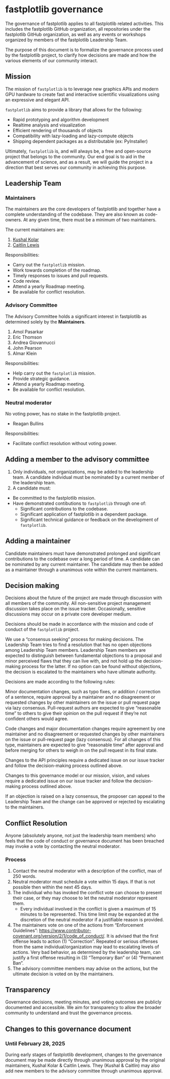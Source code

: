 # fastplotlib governance

The governance of fastplotlib applies to all fastplotlib related activities. This includes the fastplotlib GitHub organization, all repositories under the fastplotlib GitHub organization, as well as any events or workshops organized by members of the fastplotlib Leadership Team.

The purpose of this document is to formalize the governance process used by the fastplotlib project, to clarify how decisions are made and how the various elements of our community interact.

## Mission

The mission of `fastplotlib` is to leverage new graphics APIs and modern GPU hardware to create fast and interactive scientific visualizations using an expressive and elegant API.

`fastplotlib` aims to provide a library that allows for the following:
- Rapid prototyping and algorithm development
- Realtime analysis and visualization 
- Efficient rendering of thousands of objects 
- Compatibility with lazy-loading and lazy-compute objects
- Shipping dependent packages as a distributable (ex: PyInstaller)

Ultimately, `fastplotlib` is, and will always be, a free and open-source project that belongs to the community. Our end goal is to aid in the advancement of science, and as a result, we will guide the project in a direction that best serves our community in achieving this purpose.  

## Leadership Team

### Maintainers

The maintainers are the core developers of fastplotlib and together have a complete understanding of the codebase. They are also known as code-owners. At any given time, there must be a minimum of two maintainers.

The current maintainers are:

1. [Kushal Kolar](https://github.com/kushalkolar)
1. [Caitlin Lewis](https://github.com/clewis7)

Responsibilities:

* Carry out the `fastplotlib` mission.
* Work towards completion of the roadmap.
* Timely responses to issues and pull requests.
* Code review.
* Attend a yearly Roadmap meeting.
* Be available for conflict resolution.

### Advisory Committee 

The Advisory Committee holds a significant interest in fastplotlib as determined solely by the **Maintainers**.

1. Amol Pasarkar
1. Eric Thomson
1. Andrea Giovannucci
1. John Pearson
1. Almar Klein

Responsibilities:

* Help carry out the `fastplotlib` mission.
* Provide strategic guidance.
* Attend a yearly Roadmap meeting.
* Be available for conflict resolution.

### Neutral moderator

No voting power, has no stake in the fastplotlib project.

* Reagan Bullins

Responsibilities:

* Facilitate conflict resolution without voting power.

## Adding a member to the advisory committee
1. Only individuals, not organizations, may be added to the leadership team. A candidate individual must be nominated by a current member of the leadership team.
2. A candidate must:
  * Be committed to the fastplotlib mission.
  * Have demonstrated contibutions to `fastplotlib` through one of:
    * Significant contributions to the codebase.
    * Significant application of fastplotlib in a dependent package.
    * Significant technical guidance or feedback on the development of `fastplotlib`.

## Adding a maintainer

Candidate maintainers must have demonstrated prolonged and significant contributions to the codebase over a long period of time. A candidate can be nominated by any current maintainer. The candidate may then be added as a maintainer through a unanimous vote within the current maintainers.

## Decision making

Decisions about the future of the project are made through discussion with all members of the community. All non-sensitive project management discussion takes place on the issue tracker. Occasionally, sensitive discussions may occur on a private core developer medium.

Decisions should be made in accordance with the mission and code of conduct of the `fastplotlib` project.

We use a “consensus seeking” process for making decisions. The Leadership Team tries to find a resolution that has no open objections among Leadership Team members. Leadership Team members are expected to distinguish between fundamental objections to a proposal and minor perceived flaws that they can live with, and not hold up the decision-making process for the latter. If no option can be found without objections, the decision is escalated to the maintainers who have ultimate authority.

Decisions are made according to the following rules:

Minor documentation changes, such as typo fixes, or addition / correction of a sentence, require approval by a maintainer and no disagreement or requested changes by other maintainers on the issue or pull request page via lazy consensus. Pull-request authors are expected to give “reasonable time” to others to give their opinion on the pull request if they’re not confident others would agree.

Code changes and major documentation changes require agreement by one maintainer and no disagreement or requested changes by other maintainers on the issue or pull-request page (lazy consensus). For all changes of this type, maintainers are expected to give “reasonable time” after approval and before merging for others to weigh in on the pull request in its final state.

Changes to the API principles require a dedicated issue on our issue tracker and follow the decision-making process outlined above.

Changes to this governance model or our mission, vision, and values require a dedicated issue on our issue tracker and follow the decision-making process outlined above.

If an objection is raised on a lazy consensus, the proposer can appeal to the Leadership Team and the change can be approved or rejected by escalating to the maintainers.

## Conflict Resolution

Anyone (absolutely anyone, not just the leadership team members) who feels that the code of conduct or governance document has been breached may invoke a vote by contacting the neutral moderator.

### Process

1. Contact the neutral moderator with a description of the conflict, max of 250 words.
2. Neutral moderator must schedule a vote within 15 days. If that is not possible then within the next 45 days.
3. The individual who has invoked the conflict vote can choose to present their case, or they may choose to let the neutral moderator represent them.
    * Every individual involved in the conflict is given a maximum of 15 minutes to be represented. This time limit may be expanded at the discretion of the neutral moderator if a justifiable reason is provided.
4. The maintainers vote on one of the actions from “Enforcement Guidelines”: https://www.contributor-covenant.org/version/2/1/code_of_conduct/. It is advised that the first offense leads to action (1) “Correction”. Repeated or serious offenses from the same individual/organization may lead to escalating levels of actions. Very bad behavior, as determined by the leadership team, can justify a first offense resulting in (3) “Temporary Ban” or (4) “Permanent Ban”.
5. The advisory committee members may advise on the actions, but the ultimate decision is voted on by the maintainers.

## Transparency

Governance decisions, meeting minutes, and voting outcomes are publicly documented and accessible. We aim for transparency to allow the broader community to understand and trust the governance process.

## Changes to this governance document

### Until February 28, 2025

During early stages of fastplotlib development, changes to the governance document may be made directly through unanimous approval by the original maintainers, Kushal Kolar & Caitlin Lewis. They (Kushal & Caitlin) may also add new members to the advisory committee through unanimous approval.
